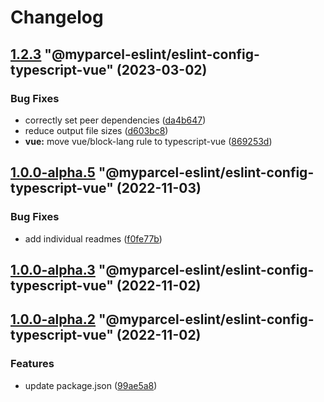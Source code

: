 # Changelog

<!-- MONODEPLOY:BELOW -->

## [1.2.3](https://github/myparcelnl/eslint/compare/@myparcel-eslint/eslint-config-typescript-vue@1.2.2...@myparcel-eslint/eslint-config-typescript-vue@1.2.3) "@myparcel-eslint/eslint-config-typescript-vue" (2023-03-02)


### Bug Fixes

* correctly set peer dependencies ([da4b647](https://github/myparcelnl/eslint/commit/da4b6474c8f3b996ecfb3fe571c46e4c97eb0104))
* reduce output file sizes ([d603bc8](https://github/myparcelnl/eslint/commit/d603bc80a73f0911e6734fcbf2049bf110704821))
* **vue:** move vue/block-lang rule to typescript-vue ([869253d](https://github/myparcelnl/eslint/commit/869253dfe0838e554b20437879e03a4f15ebe28b))




## [1.0.0-alpha.5](https://github/myparcelnl/eslint/compare/@myparcel-eslint/eslint-config-typescript-vue@1.0.0-alpha.4...@myparcel-eslint/eslint-config-typescript-vue@1.0.0-alpha.5) "@myparcel-eslint/eslint-config-typescript-vue" (2022-11-03)


### Bug Fixes

* add individual readmes ([f0fe77b](https://github/myparcelnl/eslint/commit/f0fe77bd13668afdc7472d474aa967771945ae99))




## [1.0.0-alpha.3](https://github/myparcelnl/eslint/compare/@myparcel-eslint/eslint-config-typescript-vue@1.0.0-alpha.2...@myparcel-eslint/eslint-config-typescript-vue@1.0.0-alpha.3) "@myparcel-eslint/eslint-config-typescript-vue" (2022-11-02)




## [1.0.0-alpha.2](https://github/myparcelnl/eslint/compare/@myparcel-eslint/eslint-config-typescript-vue@1.0.0-alpha.1...@myparcel-eslint/eslint-config-typescript-vue@1.0.0-alpha.2) "@myparcel-eslint/eslint-config-typescript-vue" (2022-11-02)


### Features

* update package.json ([99ae5a8](https://github/myparcelnl/eslint/commit/99ae5a866389101f92e0b7ea077306d9dabb44e4))


